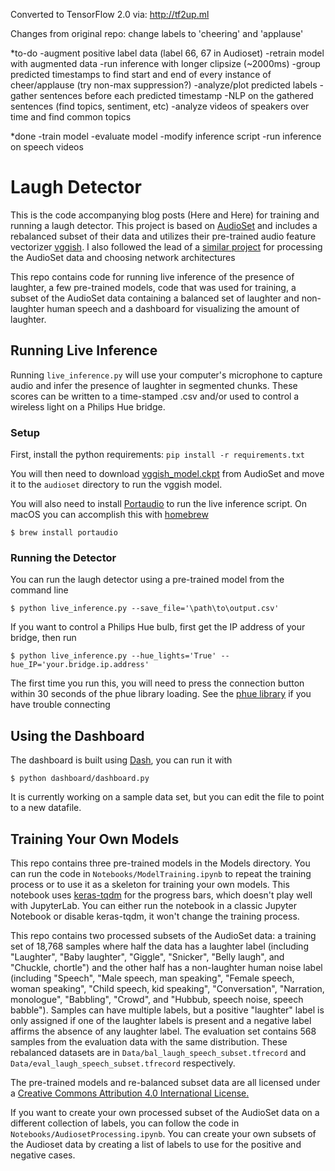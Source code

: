 Converted to TensorFlow 2.0 via:
http://tf2up.ml

Changes from original repo:
change labels to 'cheering' and 'applause'


*to-do
-augment positive label data (label 66, 67 in Audioset)
-retrain model with augmented data
-run inference with longer clipsize (~2000ms)
-group predicted timestamps to find start and end of every instance of cheer/applause (try non-max suppression?)
-analyze/plot predicted labels
-gather sentences before each predicted timestamp
-NLP on the gathered sentences (find topics, sentiment, etc)
-analyze videos of speakers over time and find common topics


*done
-train model
-evaluate model
-modify inference script
-run inference on speech videos


# Laugh Detector

This is the code accompanying blog posts (Here and Here) for training and running a laugh detector. This project is based on [AudioSet](https://research.google.com/audioset/) and includes a rebalanced subset of their data and utilizes their pre-trained audio feature vectorizer [vggish](https://github.com/tensorflow/models/tree/master/research/audioset). I also followed the lead of a [similar project](https://github.com/ganesh-srinivas/laughter) for processing the AudioSet data and choosing network architectures

This repo contains code for running live inference of the presence of laughter, a few pre-trained models, code that was used for training, a subset of the AudioSet data containing a balanced set of laughter and non-laughter human speech and a dashboard for visualizing the amount of laughter.

## Running Live Inference

Running `live_inference.py` will use your computer's microphone to capture audio and infer the presence of laughter in segmented chunks. These scores can be written to a time-stamped .csv and/or used to control a wireless light on a Philips Hue bridge.

### Setup

First, install the python requirements:
`pip install -r requirements.txt`

You will then need to download [vggish_model.ckpt](https://storage.googleapis.com/audioset/vggish_model.ckpt) from AudioSet and move it to the `audioset` directory to run the vggish model.

You will also need to install [Portaudio](http://www.portaudio.com/download.html) to run the live inference script. On macOS you can accomplish this with [homebrew](https://brew.sh/)

`$ brew install portaudio`

### Running the Detector

You can run the laugh detector using a pre-trained model from the command line

`$ python live_inference.py --save_file='\path\to\output.csv'`

If you want to control a Philips Hue bulb, first get the IP address of your bridge, then run

`$ python live_inference.py --hue_lights='True' --hue_IP='your.bridge.ip.address'`

The first time you run this, you will need to press the connection button within 30 seconds of the phue library loading. See the [phue library](https://github.com/studioimaginaire/phue) if you have trouble connecting

## Using the Dashboard

The dashboard is built using [Dash](https://dash.plot.ly/), you can run it with

`$ python dashboard/dashboard.py`

It is currently working on a sample data set, but you can edit the file to point to a new datafile.

## Training Your Own Models

This repo contains three pre-trained models in the Models directory. You can run the code in `Notebooks/ModelTraining.ipynb` to repeat the training process or to use it as a skeleton for training your own models. This notebook uses [keras-tqdm](https://github.com/bstriner/keras-tqdm) for the progress bars, which doesn't play well with JupyterLab. You can either run the notebook in a classic Jupyter Notebook or disable keras-tqdm, it won't change the training process.

This repo contains two processed subsets of the AudioSet data: a training set of 18,768 samples where half the data has a laughter label (including "Laughter", "Baby laughter", "Giggle", "Snicker", "Belly laugh", and "Chuckle, chortle") and the other half has a non-laughter human noise label (including "Speech", "Male speech, man speaking", "Female speech, woman speaking", "Child speech, kid speaking", "Conversation", "Narration, monologue", "Babbling", "Crowd", and "Hubbub, speech noise, speech babble"). Samples can have multiple labels, but a positive "laughter" label is only assigned if one of the laughter labels is present and a negative label affirms the absence of any laughter label. The evaluation set contains 568 samples from the evaluation data with the same distribution. These rebalanced datasets are in `Data/bal_laugh_speech_subset.tfrecord` and `Data/eval_laugh_speech_subset.tfrecord` respectively.

The pre-trained models and re-balanced subset data are all licensed under a [Creative Commons Attribution 4.0 International License.](https://creativecommons.org/licenses/by/4.0/)

If you want to create your own processed subset of the AudioSet data on a different collection of labels, you can follow the code in `Notebooks/AudiosetProcessing.ipynb`. You can create your own subsets of the Audioset data by creating a list of labels to use for the positive and negative cases.




